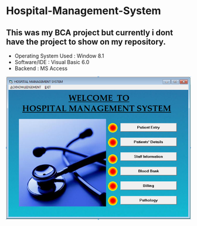 # Hospital-Management-System

## This was my BCA project but currently i dont have the project to show on my repository.

*   Operating System Used : Window 8.1
*   Software/IDE : Visual Basic 6.0
*   Backend : MS Access

![alt text](temp.jpg "Template Image of Software How it Looked")